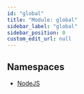 ```yaml
---
id: "global"
title: "Module: global"
sidebar_label: "global"
sidebar_position: 0
custom_edit_url: null
---
```


## Namespaces

- [NodeJS](../namespaces/global.NodeJS.md)
